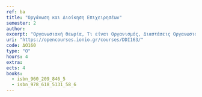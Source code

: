 ```yaml
---
ref: ba
title: "Οργάνωση και Διοίκηση Επιχειρησέων"
semester: 2
author: 
excerpt: "Οργανωσιακή Θεωρία, Τι είναι Οργανισμός, Διαστάσεις Οργανωσιακού Σχεδιασμού, Στρατηγική Επιχειρήσεων, Αντιστοίχιση σχεδιασμού-στόxων και στρατηγικής, Αποτελεσματικότητα έναντι Αποδοτικότητας, Τύποι Δομής Οργανισμών, Συστήματα Πληροφορικής και Επικοινωνιών για τη λήψη Επιχειρηματικών Αποφάσεων, Αντίκτυπο της Ποιότητας της Πληροφορίας στη λήψη αποφάσεων, Επιχειρηματικές Διαδικασίες υποβοηθούμενες από την τεχνολογία RFID κ.α."
uri: "https://opencourses.ionio.gr/courses/DDI163/"
code: ΔΟ160
type: "Ο"
hours: 4
extra: 
ects: 4
books:
  - isbn_960_209_846_5
  - isbn_978_618_5131_58_6
---
```


